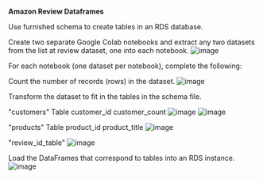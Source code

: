 **Amazon Review Dataframes**


Use furnished schema to create tables in an RDS database.


Create two separate Google Colab notebooks and extract any two datasets from the list at review dataset, one into each notebook.
![image](https://user-images.githubusercontent.com/86893003/161846858-8c8a5d6f-ed21-45bc-bddd-ac4e8f0702c6.png)



For each notebook (one dataset per notebook), complete the following:


Count the number of records (rows) in the dataset.
![image](https://user-images.githubusercontent.com/86893003/161847210-acb83c25-92b5-4d6f-ab91-a4ecfbdfd1e6.png)




Transform the dataset to fit in the tables in the schema file.

"customers" Table
customer_id
customer_count
![image](https://user-images.githubusercontent.com/86893003/161847421-748149cd-5d16-48ab-ba09-6300829d5a2d.png)
![image](https://user-images.githubusercontent.com/86893003/161847612-a15a3bbc-d73b-46ca-9f13-7f8f493b023f.png)



"products" Table
product_id
product_title
![image](https://user-images.githubusercontent.com/86893003/161847773-b123f5c2-166b-404c-b631-c841325cc79a.png)



"review_id_table"
![image](https://user-images.githubusercontent.com/86893003/161847962-16f4e2ac-2899-4cc8-9510-7c1113741be9.png)


Load the DataFrames that correspond to tables into an RDS instance.
![image](https://user-images.githubusercontent.com/86893003/161848120-784cb37f-c30d-46c7-aecf-63f046c0e159.png)


